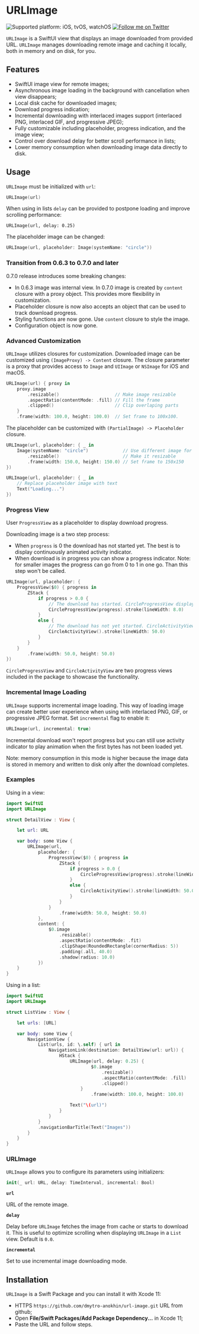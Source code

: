 # URLImage

![Supported platform: iOS, tvOS, watchOS](https://img.shields.io/badge/platform-iOS%2C%20tvOS%2C%20watchOS-lightgrey)
[![Follow me on Twitter](https://img.shields.io/twitter/follow/dmytroanokhin?style=social)](https://twitter.com/intent/follow?screen_name=dmytroanokhin)

`URLImage` is a SwiftUI view that displays an image downloaded from provided URL. `URLImage` manages downloading remote image and caching it locally, both in memory and on disk, for you.

## Features
- SwiftUI image view for remote images;
- Asynchronous image loading in the background with cancellation when view disappears;
- Local disk cache for downloaded images;
- Download progress indication;
- Incremental downloading with interlaced images support (interlaced PNG, interlaced GIF, and progressive JPEG);
- Fully customizable including placeholder, progress indication, and the image view;
- Control over download delay for better scroll performance in lists;
- Lower memory consumption when downloading image data directly to disk.

## Usage

`URLImage` must be initialized with `url`:
 
 ```swift
URLImage(url)
``` 

When using in lists `delay` can be provided to postpone loading and improve scrolling performance:

```
URLImage(url, delay: 0.25)
```

The placeholder image can be changed:

```swift
URLImage(url, placeholder: Image(systemName: "circle"))
```

### Transition from 0.6.3 to 0.7.0 and later

0.7.0 release introduces some breaking changes:
- In 0.6.3 image was internal view. In 0.7.0 image is created by `content` closure with a proxy object. This provides more flexibility in customization.
- Placeholder closure is now also accepts an object that can be used to track download progress.
- Styling functions are now gone. Use `content` closure to style the image.
- Configuration object is now gone.

### Advanced Customization

`URLImage` utilizes closures for customization. Downloaded image can be customized using `(ImageProxy) -> Content` closure. The closure parameter is a proxy that provides access to `Image` and `UIImage` or `NSImage` for iOS and macOS.

```swift
URLImage(url) { proxy in
    proxy.image
        .resizable()                     // Make image resizable
        .aspectRatio(contentMode: .fill) // Fill the frame
        .clipped()                       // Clip overlaping parts
    }
    .frame(width: 100.0, height: 100.0)  // Set frame to 100x100.
```

The placeholder can be customized with `(PartialImage) -> Placeholder` closure.

```swift
URLImage(url, placeholder: { _ in
    Image(systemName: "circle")             // Use different image for the placeholder
        .resizable()                        // Make it resizable
        .frame(width: 150.0, height: 150.0) // Set frame to 150x150
})
```

```swift
URLImage(url, placeholder: { _ in
    // Replace placeholder image with text
    Text("Loading...")
})
```

### Progress View

User `ProgressView` as a placeholder to display download progress.

Downloading image is a two step process:
- When `progress` is 0 the download has not started yet. The best is to display continuously animated activity indicator.
- When download is in progress you can show a progress indicator. Note: for smaller images the progress can go from 0 to 1 in one go. Than this step won't be called.

```swift
URLImage(url, placeholder: {
    ProgressView($0) { progress in
        ZStack {
            if progress > 0.0 {
                // The download has started. CircleProgressView displays the progress.
                CircleProgressView(progress).stroke(lineWidth: 8.0)
            }
            else {
                // The download has not yet started. CircleActivityView is animated activity indicator that suits this case.
                CircleActivityView().stroke(lineWidth: 50.0)
            }
        }
    }
        .frame(width: 50.0, height: 50.0)
})
```

`CircleProgressView` and `CircleActivityView` are two progress views included in the package to showcase the functionality.

### Incremental Image Loading

`URLImage` supports incremental image loading. This way of loading image can create better user experience when using with interlaced PNG, GIF, or progressive JPEG format. Set `incremental` flag to enable it:

```swift
URLImage(url, incremental: true)
```

Incremental download won't report progress but you can still use activity indicator to play animation when the first bytes has not been loaded yet.

Note: memory consumption in this mode is higher because the image data is stored in memory and written to disk only after the download completes.

### Examples

Using in a view:

```swift
import SwiftUI
import URLImage

struct DetailView : View {

    let url: URL

    var body: some View {
        URLImage(url,
            placeholder: {
                ProgressView($0) { progress in
                    ZStack {
                        if progress > 0.0 {
                            CircleProgressView(progress).stroke(lineWidth: 8.0)
                        }
                        else {
                            CircleActivityView().stroke(lineWidth: 50.0)
                        }
                    }
                }
                    .frame(width: 50.0, height: 50.0)
            },
            content: {
                $0.image
                    .resizable()
                    .aspectRatio(contentMode: .fit)
                    .clipShape(RoundedRectangle(cornerRadius: 5))
                    .padding(.all, 40.0)
                    .shadow(radius: 10.0)
            })
    }
}
```

Using in a list:

```swift
import SwiftUI
import URLImage

struct ListView : View {

    let urls: [URL]

    var body: some View {
        NavigationView {
            List(urls, id: \.self) { url in
                NavigationLink(destination: DetailView(url: url)) {
                    HStack {
                        URLImage(url, delay: 0.25) {
                                $0.image
                                    .resizable()
                                    .aspectRatio(contentMode: .fill)
                                    .clipped()
                            }
                                .frame(width: 100.0, height: 100.0)

                        Text("\(url)")
                    }
                }
            }
            .navigationBarTitle(Text("Images"))
        }
    }
}
```

### URLImage ###

`URLImage` allows you to configure its parameters using initializers:

```swift
init(_ url: URL, delay: TimeInterval, incremental: Bool)
```

**`url`**

URL of the remote image.

**`delay`**

Delay before `URLImage` fetches the image from cache or starts to download it. This is useful to optimize scrolling when displaying  `URLImage` in a `List` view.  Default is `0.0`.

**`incremental`**

Set to use incremental image downloading mode.

## Installation

`URLImage` is a Swift Package and you can install it with Xcode 11:
- HTTPS `https://github.com/dmytro-anokhin/url-image.git` URL from github;
- Open **File/Swift Packages/Add Package Dependency...** in Xcode 11;
- Paste the URL and follow steps.
